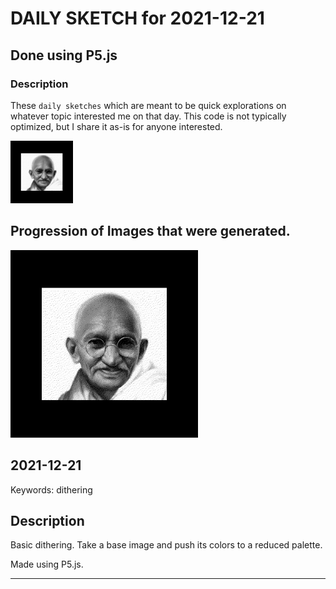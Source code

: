 # DAILY SKETCH for 2021-12-21

## Done using P5.js

### Description

These `daily sketches` which are meant to be quick explorations     on whatever topic interested me on that day. This code is not typically optimized, but I share it as-is     for anyone interested.

<img src = 'images/keep_2021-12-24-15-04-55.png' width = '100'> 

## Progression of Images that were generated.

<img src = 'images/keep_2021-12-24-15-04-55.png' width = '300'> 




## 2021-12-21
Keywords: dithering
 

## Description 

 Basic dithering. Take a base image and push its colors 
 to a reduced palette.
 

Made using P5.js. 

-----

